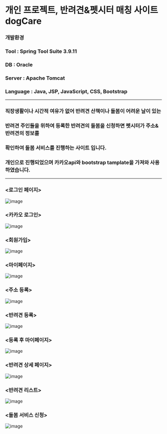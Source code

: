 # 개인 프로젝트, 반려견&펫시터 매칭 사이트 dogCare
### 개발환경
### Tool : Spring Tool Suite 3.9.11
### DB : Oracle
### Server : Apache Tomcat
### Language : Java, JSP, JavaScript, CSS, Bootstrap
***
### 직장생활이나 시간적 여유가 없어 반려견 산책이나 돌봄이 어려운 날이 있는 
### 반려견 주인들을 위하여 등록한 반려견의 돌봄을 신청하면 펫시터가 주소&반려견의 정보를 
### 확인하여 돌봄 서비스를 진행하는 사이트 입니다.
### 개인으로 진행되었으며 카카오api와 bootstrap tamplate을 가져와 사용하였습니다.
***
### <로그인 페이지>
![image](https://user-images.githubusercontent.com/102139584/175505616-9f8e80c2-a94e-4355-bbaf-3ed31c780d66.png)
###  
### <카카오 로그인>
![image](https://user-images.githubusercontent.com/102139584/175492692-559c30d9-9d84-41df-bce7-7b5e97f86580.png)
###
### <회원가입>
![image](https://user-images.githubusercontent.com/102139584/175502803-8bd58cb6-d8c5-424f-88b8-9fce87ca0669.png)
###
### <마이페이지>
![image](https://user-images.githubusercontent.com/102139584/175503026-360ac4f3-b05c-4437-880a-4369d1e07cac.png)
###
### <주소 등록>
![image](https://user-images.githubusercontent.com/102139584/175505718-c189af9b-5560-491d-8171-657d323ef347.png)
###
### <반려견 등록>
![image](https://user-images.githubusercontent.com/102139584/175512484-96262d00-0521-4c60-9198-cab2fb65765e.png)
###
### <등록 후 마이페이지>
![image](https://user-images.githubusercontent.com/102139584/175803130-82cdb363-d830-48b0-8979-901335609cff.png)
###
### <반려견 상세 페이지>
![image](https://user-images.githubusercontent.com/102139584/175803084-225f7ed2-8bb9-4f5f-8e36-9429e0a18a5e.png)
###
### <반려견 리스트>
![image](https://user-images.githubusercontent.com/102139584/175803305-6ab3bdce-c20e-4b57-8d0b-11b3bcca5aac.png)
###
### <돌봄 서비스 신청>
![image](https://user-images.githubusercontent.com/102139584/175803660-bbffe2a8-4c89-4893-be54-fd03568e3a02.png)
###
